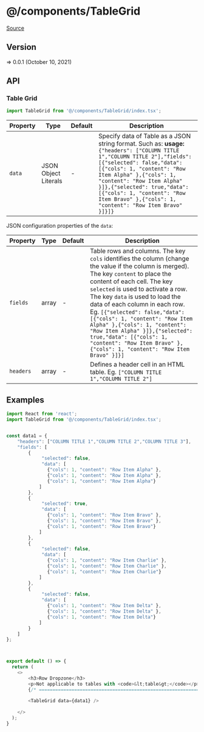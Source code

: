 # @/components/TableGrid

[Source](https://github.com/xizon/poemkit/tree/main/src/client/components/TableGrid)

## Version

=> 0.0.1 (October 10, 2021)

## API

### Table Grid
```js
import TableGrid from '@/components/TableGrid/index.tsx';
```
| Property | Type | Default | Description |
| --- | --- | --- | --- |
| `data` | JSON Object Literals | - | Specify data of Table as a JSON string format. Such as: **usage:**<br />`{"headers": ["COLUMN TITLE 1","COLUMN TITLE 2"],"fields":[{"selected": false,"data": [{"cols": 1, "content": "Row Item Alpha" },{"cols": 1, "content": "Row Item Alpha" }]},{"selected": true,"data": [{"cols": 1, "content": "Row Item Bravo" },{"cols": 1, "content": "Row Item Bravo" }]}]}` |



JSON configuration properties of the `data`:

| Property | Type | Default | Description |
| --- | --- | --- | --- |
| `fields` | array | - | Table rows and columns. The key `cols` identifies the column (change the value if the column is merged). The key `content` to place the content of each cell. The key `selected` is used to activate a row. The key `data` is used to load the data of each column in each row. Eg. `[{"selected": false,"data": [{"cols": 1, "content": "Row Item Alpha" },{"cols": 1, "content": "Row Item Alpha" }]},{"selected": true,"data": [{"cols": 1, "content": "Row Item Bravo" },{"cols": 1, "content": "Row Item Bravo" }]}]` |
| `headers` | array | - | Defines a header cell in an HTML table. Eg. `["COLUMN TITLE 1","COLUMN TITLE 2"]` |



## Examples

```js
import React from 'react';
import TableGrid from '@/components/TableGrid/index.tsx';


const data1 = {
	"headers": ["COLUMN TITLE 1","COLUMN TITLE 2","COLUMN TITLE 3"],
	"fields": [
		{  
			 "selected": false, 
			 "data": [
			   {"cols": 1, "content": "Row Item Alpha" },
			   {"cols": 1, "content": "Row Item Alpha" },
			   {"cols": 1, "content": "Row Item Alpha"}
			] 
		},
		{
			 "selected": true, 
			 "data": [
			   {"cols": 1, "content": "Row Item Bravo" },
			   {"cols": 1, "content": "Row Item Bravo" },
			   {"cols": 1, "content": "Row Item Bravo"}
			] 
		},
		{
			 "selected": false, 
			 "data": [
			   {"cols": 1, "content": "Row Item Charlie" },
			   {"cols": 1, "content": "Row Item Charlie" },
			   {"cols": 1, "content": "Row Item Charlie"}
			] 
		},
		{
			 "selected": false, 
			 "data": [
			   {"cols": 1, "content": "Row Item Delta" },
			   {"cols": 1, "content": "Row Item Delta" },
			   {"cols": 1, "content": "Row Item Delta"}
			] 
		}
	]
};



export default () => {
  return (
    <>
		<h3>Row Dropzone</h3>
		<p>Not applicable to tables with <code>&lt;table&gt;</code></p>
		{/* ================================================================== */} 
	  
	    <TableGrid data={data1} />
				
    </>
  );
}

```